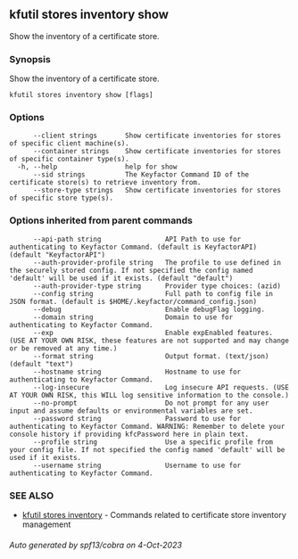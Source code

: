 ## kfutil stores inventory show

Show the inventory of a certificate store.

### Synopsis

Show the inventory of a certificate store.

```
kfutil stores inventory show [flags]
```

### Options

```
      --client strings       Show certificate inventories for stores of specific client machine(s).
      --container strings    Show certificate inventories for stores of specific container type(s).
  -h, --help                 help for show
      --sid strings          The Keyfactor Command ID of the certificate store(s) to retrieve inventory from.
      --store-type strings   Show certificate inventories for stores of specific store type(s).
```

### Options inherited from parent commands

```
      --api-path string                API Path to use for authenticating to Keyfactor Command. (default is KeyfactorAPI) (default "KeyfactorAPI")
      --auth-provider-profile string   The profile to use defined in the securely stored config. If not specified the config named 'default' will be used if it exists. (default "default")
      --auth-provider-type string      Provider type choices: (azid)
      --config string                  Full path to config file in JSON format. (default is $HOME/.keyfactor/command_config.json)
      --debug                          Enable debugFlag logging.
      --domain string                  Domain to use for authenticating to Keyfactor Command.
      --exp                            Enable expEnabled features. (USE AT YOUR OWN RISK, these features are not supported and may change or be removed at any time.)
      --format string                  Output format. (text/json) (default "text")
      --hostname string                Hostname to use for authenticating to Keyfactor Command.
      --log-insecure                   Log insecure API requests. (USE AT YOUR OWN RISK, this WILL log sensitive information to the console.)
      --no-prompt                      Do not prompt for any user input and assume defaults or environmental variables are set.
      --password string                Password to use for authenticating to Keyfactor Command. WARNING: Remember to delete your console history if providing kfcPassword here in plain text.
      --profile string                 Use a specific profile from your config file. If not specified the config named 'default' will be used if it exists.
      --username string                Username to use for authenticating to Keyfactor Command.
```

### SEE ALSO

* [kfutil stores inventory](kfutil_stores_inventory.md)	 - Commands related to certificate store inventory management

###### Auto generated by spf13/cobra on 4-Oct-2023
